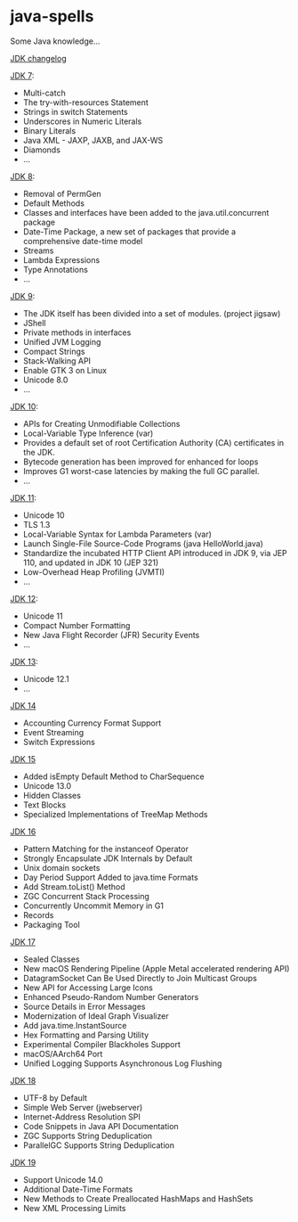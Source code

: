 # java-spells

Some Java knowledge...

[JDK changelog](https://www.oracle.com/technetwork/java/javase/jdk-relnotes-index-2162236.html)

[JDK 7](https://www.oracle.com/technetwork/java/javase/jdk7-relnotes-418459.html):
- Multi-catch
- The try-with-resources Statement
- Strings in switch Statements
- Underscores in Numeric Literals
- Binary Literals
- Java XML - JAXP, JAXB, and JAX-WS
- Diamonds
- ...

[JDK 8](https://www.oracle.com/technetwork/java/javase/8-whats-new-2157071.html):
- Removal of PermGen
- Default Methods
- Classes and interfaces have been added to the java.util.concurrent package
- Date-Time Package, a new set of packages that provide a comprehensive date-time model
- Streams
- Lambda Expressions
- Type Annotations
- ...

[JDK 9](https://docs.oracle.com/javase/9/whatsnew/toc.htm#JSNEW-GUID-C23AFD78-C777-460B-8ACE-58BE5EA681F6):
- The JDK itself has been divided into a set of modules. (project jigsaw)
- JShell
- Private methods in interfaces
- Unified JVM Logging
- Compact Strings
- Stack-Walking API
- Enable GTK 3 on Linux
- Unicode 8.0
- ...

[JDK 10](https://www.oracle.com/java/technologies/javase/10all-relnotes.html):
- APIs for Creating Unmodifiable Collections
- Local-Variable Type Inference (var)
- Provides a default set of root Certification Authority (CA) certificates in the JDK.
- Bytecode generation has been improved for enhanced for loops
- Improves G1 worst-case latencies by making the full GC parallel.
- ...

[JDK 11](https://www.oracle.com/java/technologies/javase/11all-relnotes.html):
- Unicode 10
- TLS 1.3 
- Local-Variable Syntax for Lambda Parameters (var)
- Launch Single-File Source-Code Programs (java HelloWorld.java)
- Standardize the incubated HTTP Client API introduced in JDK 9, via JEP 110, and updated in JDK 10 (JEP 321)
- Low-Overhead Heap Profiling (JVMTI)
- ...

[JDK 12](https://www.oracle.com/technetwork/java/javase/12-relnote-issues-5211422.html#NewFeature):
- Unicode 11 
- Compact Number Formatting
- New Java Flight Recorder (JFR) Security Events
- ...

[JDK 13](https://www.oracle.com/technetwork/java/javase/13-relnote-issues-5460548.html#NewFeature):
- Unicode 12.1
- ...

[JDK 14](https://www.oracle.com/java/technologies/javase/14-relnote-issues.html#NewFeature)
- Accounting Currency Format Support
- Event Streaming
- Switch Expressions

[JDK 15](https://www.oracle.com/java/technologies/javase/15-relnote-issues.html#NewFeature)
- Added isEmpty Default Method to CharSequence
- Unicode 13.0
- Hidden Classes
- Text Blocks
- Specialized Implementations of TreeMap Methods

[JDK 16](https://www.oracle.com/java/technologies/javase/16-relnote-issues.html#NewFeature)
- Pattern Matching for the instanceof Operator
- Strongly Encapsulate JDK Internals by Default
- Unix domain sockets
- Day Period Support Added to java.time Formats
- Add Stream.toList() Method
- ZGC Concurrent Stack Processing
- Concurrently Uncommit Memory in G1
- Records
- Packaging Tool

[JDK 17](https://www.oracle.com/java/technologies/javase/17-relnote-issues.html#NewFeature)
- Sealed Classes
- New macOS Rendering Pipeline (Apple Metal accelerated rendering API)
- DatagramSocket Can Be Used Directly to Join Multicast Groups
- New API for Accessing Large Icons
- Enhanced Pseudo-Random Number Generators
- Source Details in Error Messages
- Modernization of Ideal Graph Visualizer
- Add java.time.InstantSource
- Hex Formatting and Parsing Utility
- Experimental Compiler Blackholes Support
- macOS/AArch64 Port
- Unified Logging Supports Asynchronous Log Flushing

[JDK 18](https://www.oracle.com/java/technologies/javase/18-relnote-issues.html#NewFeature)
- UTF-8 by Default
- Simple Web Server (jwebserver)
- Internet-Address Resolution SPI
- Code Snippets in Java API Documentation
- ZGC Supports String Deduplication
- ParallelGC Supports String Deduplication

[JDK 19](https://www.oracle.com/java/technologies/javase/19-relnote-issues.html#NewFeature)
- Support Unicode 14.0
- Additional Date-Time Formats
- New Methods to Create Preallocated HashMaps and HashSets
- New XML Processing Limits
